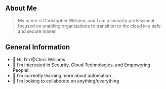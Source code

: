 

## About Me
> My name is Christopher Williams and I am a security professional focused on enabling organizaitons to transition to the cloud in a safe and secure maner.

## General Information
- 👋 Hi, I’m @Chris Williams
- 👀 I’m interested in Security, Cloud Technologies, and Empowering People!
- 🌱 I’m currently learning more about automation
- 💞️ I’m looking to collaborate on anything/everything


<!-- Comment -->


